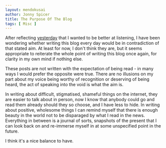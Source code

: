 ```yaml
---
layout: mendokusai
author: Jonny Spicer
title: The Purpose Of The Blog
tags: [ Misc ]
---
```

After reflecting [yesterday](/mendokusai/2019/09/23/listening) that I wanted to be better at listening,
I have been wondering whether writing this blog every day would be in contradiction of that stated aim.
At least for now, I don't think they are, but it seems appropriate to reiterate the whole point of
writing this blog once again, for clarity in my own mind if nothing else.

These posts are not written with the expectation of being read - in many ways I would prefer the 
opposite were true. There are no illusions on my part about my voice being worthy of recognition or
deserving of being heard, the act of speaking into the void is what the aim is.

In writing about difficult, stigmatised, shameful things on the internet, they are easier to talk about
in person, now I know that anybody could go and read them already should they so choose, and I have less
to hide. In writing about positive, wholesome things I can remind myself that there is enough beauty in
the world not to be disparaged by what I read in the news. Everything in between is a journal of sorts,
snapshots of the present that I can look back on and re-immerse myself in at some unspecified point in
the future.

I think it's a nice balance to have.

